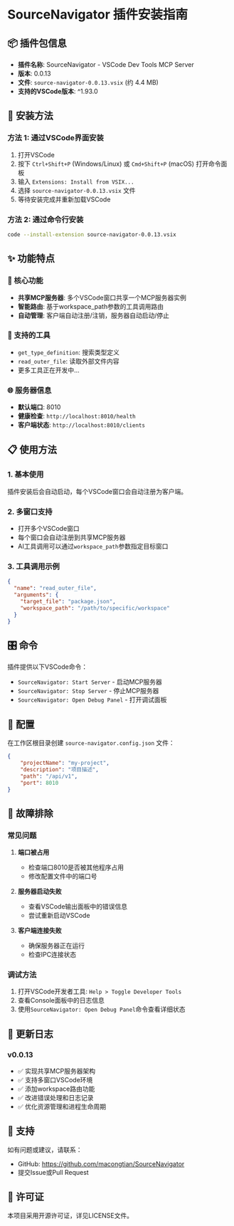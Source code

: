 # SourceNavigator 插件安装指南

## 📦 插件包信息

- **插件名称**: SourceNavigator - VSCode Dev Tools MCP Server
- **版本**: 0.0.13
- **文件**: `source-navigator-0.0.13.vsix` (约 4.4 MB)
- **支持的VSCode版本**: ^1.93.0

## 🚀 安装方法

### 方法 1: 通过VSCode界面安装

1. 打开VSCode
2. 按下 `Ctrl+Shift+P` (Windows/Linux) 或 `Cmd+Shift+P` (macOS) 打开命令面板
3. 输入 `Extensions: Install from VSIX...`
4. 选择 `source-navigator-0.0.13.vsix` 文件
5. 等待安装完成并重新加载VSCode

### 方法 2: 通过命令行安装

```bash
code --install-extension source-navigator-0.0.13.vsix
```

## ✨ 功能特点

### 🎯 核心功能
- **共享MCP服务器**: 多个VSCode窗口共享一个MCP服务器实例
- **智能路由**: 基于workspace_path参数的工具调用路由
- **自动管理**: 客户端自动注册/注销，服务器自动启动/停止

### 🔧 支持的工具
- `get_type_definition`: 搜索类型定义
- `read_outer_file`: 读取外部文件内容
- 更多工具正在开发中...

### 🌐 服务器信息
- **默认端口**: 8010
- **健康检查**: `http://localhost:8010/health`
- **客户端状态**: `http://localhost:8010/clients`

## 📋 使用方法

### 1. 基本使用
插件安装后会自动启动，每个VSCode窗口会自动注册为客户端。

### 2. 多窗口支持
- 打开多个VSCode窗口
- 每个窗口会自动注册到共享MCP服务器
- AI工具调用可以通过`workspace_path`参数指定目标窗口

### 3. 工具调用示例
```json
{
  "name": "read_outer_file",
  "arguments": {
    "target_file": "package.json",
    "workspace_path": "/path/to/specific/workspace"
  }
}
```

## 🎛️ 命令

插件提供以下VSCode命令：

- `SourceNavigator: Start Server` - 启动MCP服务器
- `SourceNavigator: Stop Server` - 停止MCP服务器  
- `SourceNavigator: Open Debug Panel` - 打开调试面板

## 🔧 配置

在工作区根目录创建 `source-navigator.config.json` 文件：

```json
{
    "projectName": "my-project",
    "description": "项目描述",
    "path": "/api/v1",
    "port": 8010
}
```

## 🐛 故障排除

### 常见问题

1. **端口被占用**
   - 检查端口8010是否被其他程序占用
   - 修改配置文件中的端口号

2. **服务器启动失败**
   - 查看VSCode输出面板中的错误信息
   - 尝试重新启动VSCode

3. **客户端连接失败**
   - 确保服务器正在运行
   - 检查IPC连接状态

### 调试方法

1. 打开VSCode开发者工具: `Help > Toggle Developer Tools`
2. 查看Console面板中的日志信息
3. 使用`SourceNavigator: Open Debug Panel`命令查看详细状态

## 📝 更新日志

### v0.0.13
- ✅ 实现共享MCP服务器架构
- ✅ 支持多窗口VSCode环境
- ✅ 添加workspace路由功能
- ✅ 改进错误处理和日志记录
- ✅ 优化资源管理和进程生命周期

## 🤝 支持

如有问题或建议，请联系：
- GitHub: https://github.com/macongtian/SourceNavigator
- 提交Issue或Pull Request

## 📄 许可证

本项目采用开源许可证，详见LICENSE文件。